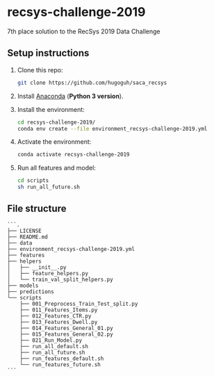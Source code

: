 # recsys-challenge-2019
7th place solution to the RecSys 2019 Data Challenge

## Setup instructions

1. Clone this repo:
    ```bash
    git clone https://github.com/hugoguh/saca_recsys
    ```

2. Install [Anaconda](https://www.anaconda.com/download/) (**Python 3 version**).

3. Install the environment:
    ```bash
    cd recsys-challenge-2019/
    conda env create --file environment_recsys-challenge-2019.yml
    ```
4. Activate the environment:
    ```bash
    conda activate recsys-challenge-2019
    ```
5. Run all features and model:
    ```bash
    cd scripts
    sh run_all_future.sh
    ```
    
## File structure
    ```.
    ├── LICENSE
    ├── README.md
    ├── data
    ├── environment_recsys-challenge-2019.yml
    ├── features
    ├── helpers
    │   ├── __init__.py
    │   ├── feature_helpers.py
    │   └── train_val_split_helpers.py
    ├── models
    ├── predictions
    └── scripts
        ├── 001_Preprocess_Train_Test_split.py
        ├── 011_Features_Items.py
        ├── 012_Features_CTR.py
        ├── 013_Features_Dwell.py
        ├── 014_Features_General_01.py
        ├── 015_Features_General_02.py
        ├── 021_Run_Model.py
        ├── run_all_default.sh
        ├── run_all_future.sh
        ├── run_features_default.sh
        └── run_features_future.sh
    ```
